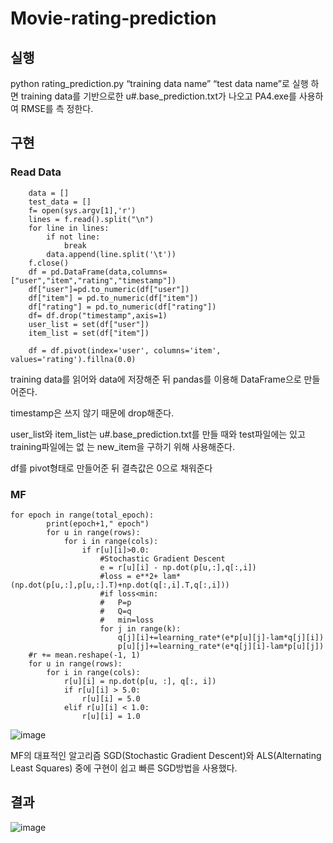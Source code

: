 # Movie-rating-prediction
## 실행
python rating_prediction.py “training data name” “test data name”로 실행
하면 training data를 기반으로한 u#.base_prediction.txt가 나오고 PA4.exe를 사용하여 RMSE를 측
정한다.

## 구현
### Read Data
```
    data = []
    test_data = []
    f= open(sys.argv[1],'r')
    lines = f.read().split("\n")
    for line in lines:
        if not line:
            break
        data.append(line.split('\t'))
    f.close()
    df = pd.DataFrame(data,columns=["user","item","rating","timestamp"])
    df["user"]=pd.to_numeric(df["user"])
    df["item"] = pd.to_numeric(df["item"])
    df["rating"] = pd.to_numeric(df["rating"])
    df= df.drop("timestamp",axis=1)
    user_list = set(df["user"])
    item_list = set(df["item"])

    df = df.pivot(index='user', columns='item', values='rating').fillna(0.0)
```
training data를 읽어와 data에 저장해준 뒤 pandas를 이용해 DataFrame으로 만들어준다.

timestamp은 쓰지 않기 때문에 drop해준다.

user_list와 item_list는 u#.base_prediction.txt를 만들 때와 test파일에는 있고 training파일에는 없
는 new_item을 구하기 위해 사용해준다.

df를 pivot형태로 만들어준 뒤 결측값은 0으로 채워준다

### MF

```
for epoch in range(total_epoch):
        print(epoch+1," epoch")
        for u in range(rows):
            for i in range(cols):
                if r[u][i]>0.0:
                    #Stochastic Gradient Descent
                    e = r[u][i] - np.dot(p[u,:],q[:,i])
                    #loss = e**2+ lam* (np.dot(p[u,:],p[u,:].T)+np.dot(q[:,i].T,q[:,i]))
                    #if loss<min:
                    #   P=p
                    #   Q=q
                    #   min=loss
                    for j in range(k):
                        q[j][i]+=learning_rate*(e*p[u][j]-lam*q[j][i])
                        p[u][j]+=learning_rate*(e*q[j][i]-lam*p[u][j])
    #r += mean.reshape(-1, 1)
    for u in range(rows):
        for i in range(cols):
            r[u][i] = np.dot(p[u, :], q[:, i])
            if r[u][i] > 5.0:
                r[u][i] = 5.0
            elif r[u][i] < 1.0:
                r[u][i] = 1.0
```
![image](https://user-images.githubusercontent.com/68917206/135743763-9ab2852f-389c-4093-9921-17bf0cc93c7f.png)

MF의 대표적인 알고리즘 SGD(Stochastic Gradient Descent)와 ALS(Alternating Least Squares) 중에 구현이 쉽고 빠른 SGD방법을
사용했다.
## 결과
![image](https://user-images.githubusercontent.com/68917206/135743851-fe4f6b2b-1001-4bb1-8822-efa19ae1e8d9.png)


